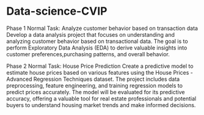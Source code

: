 # Data-science-CVIP
Phase 1
Normal Task: Analyze customer behavior based on transaction data
Develop a data analysis project that focuses on understanding and analyzing customer behavior based on transactional data. The goal is to perform Exploratory Data Analysis (EDA) to derive valuable insights into customer preferences,purchasing patterns, and overall behavior.

Phase 2
Normal Task: House Price Prediction
Create a predictive model to estimate house prices based on various features using the House Prices - Advanced Regression Techniques dataset. The project includes data preprocessing, feature engineering, and training regression models to predict prices accurately. The model will be evaluated for its predictive accuracy, offering a valuable tool for real estate professionals and potential buyers to understand housing market trends and make informed decisions.

